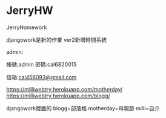 # JerryHW
JerryHomework

djangowork是新的作業 ver2新增時間系統

admin:

帳號:admin
密碼:cal6820015

信箱:cal456093@gmail.com

https://milliwebtry.herokuapp.com/motherday/
https://milliwebtry.herokuapp.com/blogg/

djangowork裡面的
blogg=部落格
motherday=母親節
milli=自介
